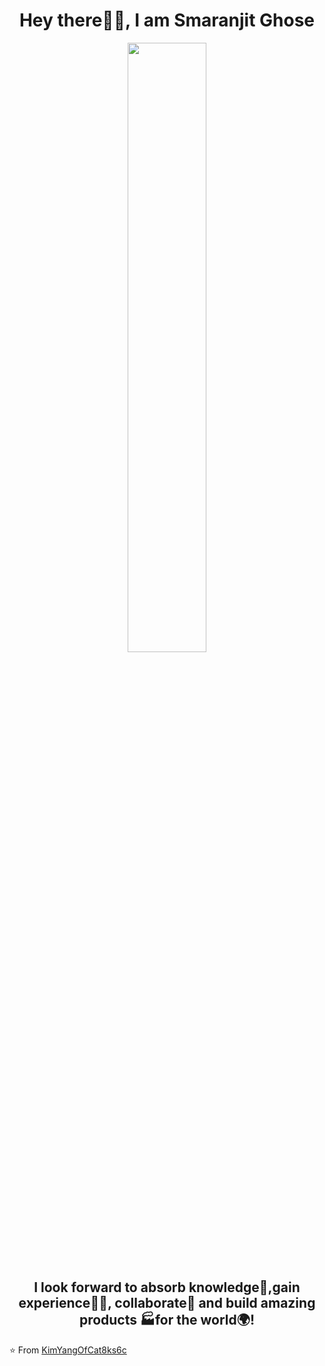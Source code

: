 <h1 align= "center"><b>Hey there🙋‍♂️, I am Smaranjit Ghose</b></h1>
<p align="center"><img width=50% src="https://media.giphy.com/media/IThjAlJnD9WNO/giphy.gif"></p>
<h2 align= "center"><b>I look forward to absorb knowledge🧠,gain experience👨‍🏭, collaborate🤝 and build amazing products 🏭for the world🌍!</b></h2>

⭐️ From [KimYangOfCat8ks6c](https://github.com/KimYangOfCat8ks6c)
